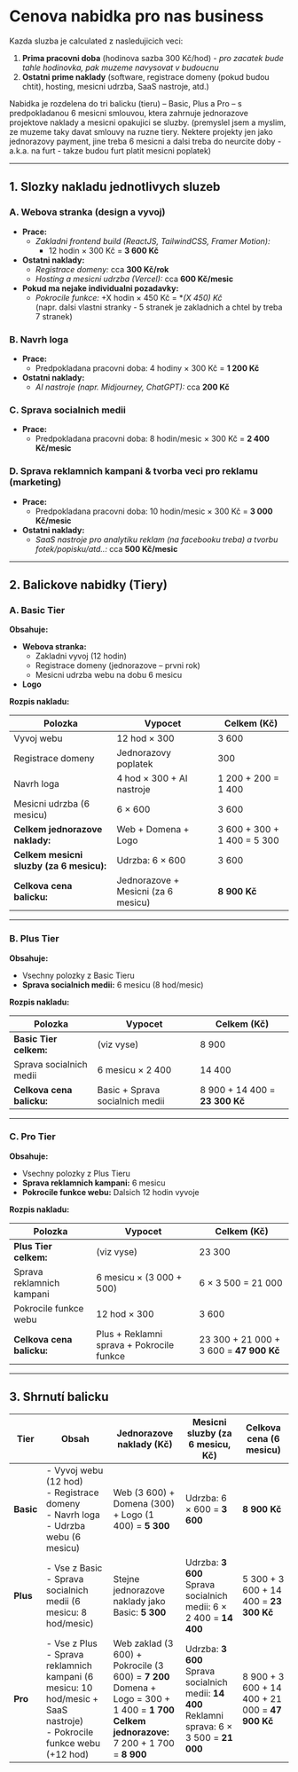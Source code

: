 # Cenova nabidka pro nas business

Kazda sluzba je calculated z nasledujicich veci:
1. **Prima pracovni doba** (hodinova sazba 300 Kč/hod) - *pro zacatek bude tahle hodinovka, pak muzeme navysovat v budoucnu*
2. **Ostatni prime naklady** (software, registrace domeny (pokud budou chtit), hosting, mesicni udrzba, SaaS nastroje, atd.)

Nabidka je rozdelena do tri balicku (tieru) – Basic, Plus a Pro – s predpokladanou 6 mesicni smlouvou, ktera zahrnuje jednorazove projektove naklady a mesicni opakujici se sluzby. (premyslel jsem a myslim, ze muzeme taky davat smlouvy na ruzne tiery. Nektere projekty jen jako jednorazovy payment, jine treba 6 mesicni a dalsi treba do neurcite doby - a.k.a. na furt - takze budou furt platit mesicni poplatek)

---

## 1. Slozky nakladu jednotlivych sluzeb

### A. Webova stranka (design a vyvoj)
- **Prace:**  
  - *Zakladni frontend build (ReactJS, TailwindCSS, Framer Motion):*  
    - 12 hodin × 300 Kč = **3 600 Kč**
- **Ostatni naklady:**  
  - *Registrace domeny:* cca **300 Kč/rok**  
  - *Hosting a mesicni udrzba (Vercel):* cca **600 Kč/mesic**
- **Pokud ma nejake individualni pozadavky:**  
  - *Pokrocile funkce:* +X hodin × 450 Kč = **(X *450) Kč**  
    (napr. dalsi vlastni stranky - 5 stranek je zakladnich a chtel by treba 7 stranek)

### B. Navrh loga
- **Prace:**  
  - Predpokladana pracovni doba: 4 hodiny × 300 Kč = **1 200 Kč**
- **Ostatni naklady:**  
  - *AI nastroje (napr. Midjourney, ChatGPT):* cca **200 Kč**

### C. Sprava socialnich medii
- **Prace:**  
  - Predpokladana pracovni doba: 8 hodin/mesic × 300 Kč = **2 400 Kč/mesic**

### D. Sprava reklamnich kampani & tvorba veci pro reklamu (marketing)
- **Prace:**  
  - Predpokladana pracovni doba: 10 hodin/mesic × 300 Kč = **3 000 Kč/mesic**
- **Ostatni naklady:**  
  - *SaaS nastroje pro analytiku reklam (na facebooku treba) a tvorbu fotek/popisku/atd..:* cca **500 Kč/mesic**
---

## 2. Balickove nabidky (Tiery)

### A. Basic Tier
**Obsahuje:**
- **Webova stranka:**  
  - Zakladni vyvoj (12 hodin)
  - Registrace domeny (jednorazove – prvni rok)
  - Mesicni udrzba webu na dobu 6 mesicu
- **Logo**

**Rozpis nakladu:**

| **Polozka**                   | **Vypocet**                           | **Celkem (Kč)**          |
|-------------------------------|---------------------------------------|--------------------------|
| Vyvoj webu                    | 12 hod × 300                          | 3 600                    |
| Registrace domeny             | Jednorazovy poplatek                  | 300                      |
| Navrh loga                    | 4 hod × 300 + AI nastroje             | 1 200 + 200 = 1 400      |
| Mesicni udrzba (6 mesicu)       | 6 × 600                             | 3 600                    |
| **Celkem jednorazove naklady:** | Web + Domena + Logo                  | 3 600 + 300 + 1 400 = 5 300  |
| **Celkem mesicni sluzby (za 6 mesicu):** | Udrzba: 6 × 600                | 3 600                    |
| **Celkova cena balicku:**     | Jednorazove + Mesicni (za 6 mesicu)     | **8 900 Kč**             |

---

### B. Plus Tier
**Obsahuje:**
- Vsechny polozky z Basic Tieru
- **Sprava socialnich medii:** 6 mesicu (8 hod/mesic)

**Rozpis nakladu:**

| **Polozka**                         | **Vypocet**                           | **Celkem (Kč)**            |
|-------------------------------------|---------------------------------------|----------------------------|
| **Basic Tier celkem:**              | (viz vyse)                            | 8 900                      |
| Sprava socialnich medii             | 6 mesicu × 2 400                      | 14 400                     |
| **Celkova cena balicku:**           | Basic + Sprava socialnich medii         | 8 900 + 14 400 = **23 300 Kč** |

---

### C. Pro Tier
**Obsahuje:**
- Vsechny polozky z Plus Tieru
- **Sprava reklamnich kampani:** 6 mesicu  
- **Pokrocile funkce webu:** Dalsich 12 hodin vyvoje

**Rozpis nakladu:**

| **Polozka**                         | **Vypocet**                                 | **Celkem (Kč)**              |
|-------------------------------------|---------------------------------------------|------------------------------|
| **Plus Tier celkem:**               | (viz vyse)                                  | 23 300                       |
| Sprava reklamnich kampani           | 6 mesicu × (3 000 + 500)                      | 6 × 3 500 = 21 000           |
| Pokrocile funkce webu               | 12 hod × 300                                 | 3 600                        |
| **Celkova cena balicku:**           | Plus + Reklamni sprava + Pokrocile funkce      | 23 300 + 21 000 + 3 600 = **47 900 Kč** |

---

## 3. Shrnutí balicku

| **Tier** | **Obsah**                                                                                                                                              | **Jednorazove naklady (Kč)**                   | **Mesicni sluzby (za 6 mesicu, Kč)**                       | **Celkova cena (6 mesicu)**         |
|----------|---------------------------------------------------------------------------------------------------------------------------------------------------------|----------------------------------------------|-----------------------------------------------------------|-------------------------------------|
| **Basic**| - Vyvoj webu (12 hod)<br>- Registrace domeny<br>- Navrh loga<br>- Udrzba webu (6 mesicu)                                                                | Web (3 600) + Domena (300) + Logo (1 400) = **5 300** | Udrzba: 6 × 600 = **3 600**                                | **8 900 Kč**                        |
| **Plus** | - Vse z Basic<br>- Sprava socialnich medii (6 mesicu: 8 hod/mesic)                                                                                       | Stejne jednorazove naklady jako Basic: **5 300**       | Udrzba: **3 600**<br>Sprava socialnich medii: 6 × 2 400 = **14 400** | 5 300 + 3 600 + 14 400 = **23 300 Kč** |
| **Pro**  | - Vse z Plus<br>- Sprava reklamnich kampani (6 mesicu: 10 hod/mesic + SaaS nastroje)<br>- Pokrocile funkce webu (+12 hod)                                  | Web zaklad (3 600) + Pokrocile (3 600) = **7 200**<br>Domena + Logo = 300 + 1 400 = **1 700**<br>**Celkem jednorazove:** 7 200 + 1 700 = **8 900** | Udrzba: **3 600**<br>Sprava socialnich medii: **14 400**<br>Reklamni sprava: 6 × 3 500 = **21 000** | 8 900 + 3 600 + 14 400 + 21 000 = **47 900 Kč** |

